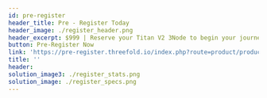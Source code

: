 ```yaml
---
id: pre-register
header_title: Pre - Register Today
header_image: ./register_header.png
header_excerpt: $999 | Reserve your Titan V2 3Node to begin your journey towards generating income by selling capacity. Limited 3Nodes are open to reservation before June 30th, 2021.
button: Pre-Register Now
link: 'https://pre-register.threefold.io/index.php?route=product/product&path=59&product_id=50'
title: ''
header: 
solution_image3: ./register_stats.png
solution_image: ./register_specs.png
---
```


<!-- pricing_plansMain: participate_pricing
pricingPlans: [plan1]
plans: [sec1, sec2, sec3] -->